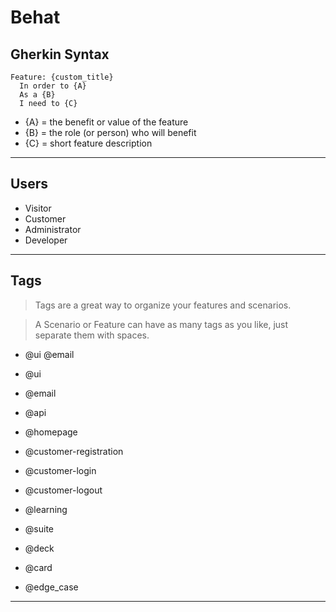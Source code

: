 # Behat

## Gherkin Syntax

```Gherkin
Feature: {custom_title}
  In order to {A}
  As a {B}
  I need to {C}
```
- {A} = the benefit or value of the feature
- {B} = the role (or person) who will benefit
- {C} = short feature description

---

## Users
 
- Visitor
- Customer
- Administrator
- Developer

---

## Tags

> Tags are a great way to organize your features and scenarios.

> A Scenario or Feature can have as many tags as you like, just separate them with spaces.

- @ui @email

- @ui
- @email
- @api

- @homepage
- @customer-registration
- @customer-login
- @customer-logout
- @learning

- @suite
- @deck
- @card

- @edge_case
---
